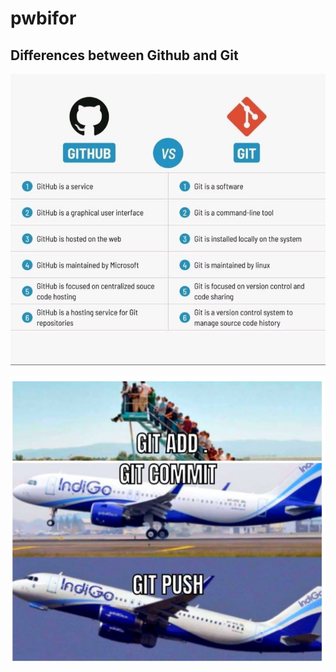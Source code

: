 # pwbifor

## Differences between Github and Git

![image info](./github1.jpg)


![image info](./git2.jpg)
